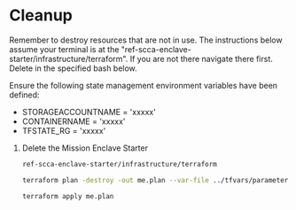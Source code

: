 # Cleanup

Remember to destroy resources that are not in use. The instructions below assume your terminal is at the "ref-scca-enclave-starter/infrastructure/terraform". If you are not there navigate there first. Delete in the specified bash below.

Ensure the following state management environment variables have been defined:
- STORAGEACCOUNTNAME = 'xxxxx'
- CONTAINERNAME      = 'xxxxx'
- TFSTATE_RG         = 'xxxxx'

1. Delete the Mission Enclave Starter

   ```bash
   ref-scca-enclave-starter/infrastructure/terraform
   ```

   ```bash
   terraform plan -destroy -out me.plan --var-file ../tfvars/parameters.tfvars
   ```

   ```bash
   terraform apply me.plan
   ```

